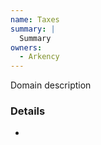 ```yaml
---
name: Taxes
summary: |
  Summary
owners:
  - Arkency
---
```


<Admonition>Domain description</Admonition>

### Details

-

<NodeGraph title="Domain Graph" />
